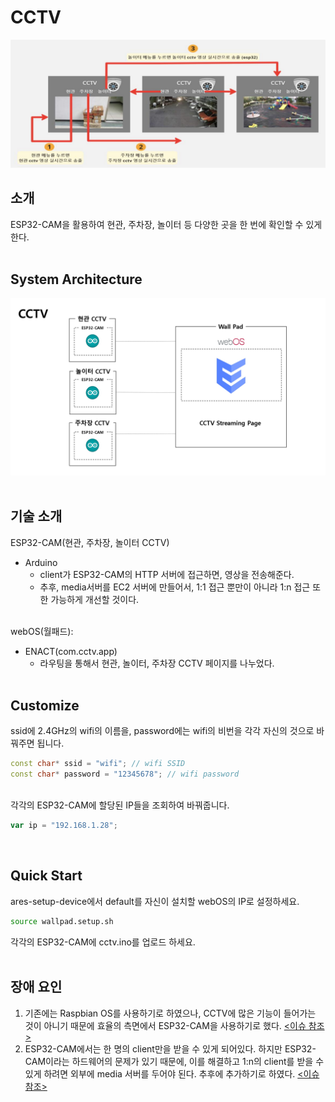 # CCTV
![CCTV](CCTV.png)
<br>

## 소개

ESP32-CAM을 활용하여 현관, 주차장, 놀이터 등 다양한 곳을 한 번에 확인할 수 있게 한다.<br><br>

## System Architecture

![SystemArchitecture](SystemArchitecture.jpg)
<br><br>

## 기술 소개

ESP32-CAM(현관, 주차장, 놀이터 CCTV)
- Arduino
    - client가 ESP32-CAM의 HTTP 서버에 접근하면, 영상을 전송해준다.
    - 추후, media서버를 EC2 서버에 만들어서, 1:1 접근 뿐만이 아니라 1:n 접근 또한 가능하게 개선할 것이다. <br><br>

webOS(월패드):
- ENACT(com.cctv.app)
    - 라우팅을 통해서 현관, 놀이터, 주차장 CCTV 페이지를 나누었다. <br><br> 

## Customize
ssid에 2.4GHz의 wifi의 이름을, password에는 wifi의 비번을 각각 자신의 것으로 바꿔주면 됩니다.

```C++
const char* ssid = "wifi"; // wifi SSID
const char* password = "12345678"; // wifi password
```
<br>
각각의 ESP32-CAM에 할당된 IP들을 조회하여 바꿔줍니다.

```JavaScript
var ip = "192.168.1.28";
```
<br>

## Quick Start
ares-setup-device에서 default를 자신이 설치할 webOS의 IP로 설정하세요.
```bash
source wallpad.setup.sh
```
각각의 ESP32-CAM에 cctv.ino를 업로드 하세요.
<br><br>

## 장애 요인
1. 기존에는 Raspbian OS를 사용하기로 하였으나, CCTV에 많은 기능이 들어가는 것이 아니기 때문에 효율의 측면에서 ESP32-CAM을 사용하기로 했다. <a href="https://github.com/webOS-KOSS/entrance_cam/issues/2"><이슈 참조></a>
2. ESP32-CAM에서는 한 명의 client만을 받을 수 있게 되어있다. 하지만 ESP32-CAM이라는 하드웨어의 문제가 있기 때문에, 이를 해결하고 1:n의 client를 받을 수 있게 하려면 외부에 media 서버를 두어야 된다. 추후에 추가하기로 하였다. <a href="https://github.com/webOS-KOSS/CCTV/issues/1"><이슈 참조></a><br/><br/>
